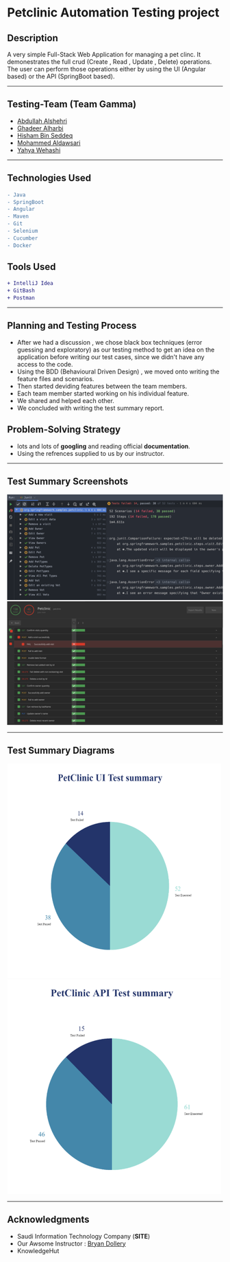 # Petclinic Automation Testing project

## Description

A very simple Full-Stack Web Application for managing a pet clinc. It demonestrates the full crud (Create , Read , Update , Delete) operations. The user can perform those operations either by using the UI (Angular based) or the API (SpringBoot based).

---

## Testing-Team (Team Gamma)

- [Abdullah Alshehri](https://github.com/abdullah-cs)
- [Ghadeer Alharbi](https://github.com/Ghadeer-bnh)
- [Hisham Bin Seddeq](https://github.com/HishamBS)
- [Mohammed Aldawsari](https://github.com/m7md21999)
- [Yahya Wehashi](https://github.com/yahya07)

---

## Technologies Used

```diff
- Java
- SpringBoot
- Angular
- Maven
- Git
- Selenium
- Cucumber
- Docker

```

## Tools Used

```diff
+ IntelliJ Idea
+ GitBash
+ Postman
```

---

## Planning and Testing Process
- After we had a discussion , we chose black box techniques (error guessing and exploratory) as our testing method to get an idea on the application before writing our test cases, since we didn't have any access to the code.
- Using the BDD (Behavioural Driven Design) , we moved onto writing the feature files and scenarios.
- Then started deviding features between the team members.
- Each team member started working on his individual feature.
- We shared and helped each other.
- We concluded with writing the test summary report.

## Problem-Solving Strategy

- lots and lots of **googling** and reading official **documentation**.
- Using the refrences supplied to us by our instructor.

---

## Test Summary Screenshots
![UI Testing](./Screenshots/IntelliJ.png)
![API Testing](./Screenshots/PostMan.png)

---

## Test Summary Diagrams
<img src="./Screenshots/UID.png" height="500px" width="500px">
<img src="./Screenshots/APID.png" height="500px" width="500px">


---

## Acknowledgments

- Saudi Information Technology Company (**SITE**)
- Our Awsome Instructor : [Bryan Dollery](https://github.com/BryanDollery)
- KnowledgeHut

